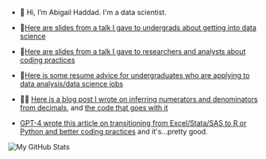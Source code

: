 - 👋 Hi, I’m Abigail Haddad. I'm a data scientist.

- 📝[Here are slides from a talk I gave to undergrads about getting into data science](https://github.com/abigailhaddad/slides/blob/main/Working%20In%20Data%20Science.pdf)
- 📝[Here are slides from a talk I gave to researchers and analysts about coding practices](https://github.com/abigailhaddad/slides/blob/main/Better%20Coding%20Practices.pdf)
- 📝[Here is some resume advice for undergraduates who are applying to data analysis/data science jobs](https://github.com/abigailhaddad/slides/blob/main/Creating%20a%20Resume%20for%20Data%20Analysis%20and%20Data%20Science%20Jobs%20as%20an%20Undergraduate.md)
- 👩‍💻 [Here is a blog post I wrote on inferring numerators and denominators from decimals](https://blog.capitaltg.com/ghost/#/editor/post/63d2d6482eaf220001392673), and [the code that goes with it](https://github.com/abigailhaddad/fractionUniqueness)
- [GPT-4 wrote this article on transitioning from Excel/Stata/SAS to R or Python and better coding practices](https://github.com/abigailhaddad/slides/blob/main/starting_r_or_python.md) and it's...pretty good.


![My GitHub Stats](https://github-readme-stats.vercel.app/api?username=abigailhaddad&show_icons=true&hide_border=true)
